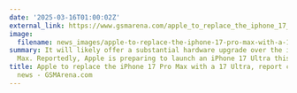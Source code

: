 ```yaml
---
date: '2025-03-16T01:00:02Z'
external_link: https://www.gsmarena.com/apple_to_replace_the_iphone_17_pro_max_with_a_17_ultra_report_claims-news-66967.php
image:
  filename: news_images/apple-to-replace-the-iphone-17-pro-max-with-a-17-ultra-report-claims---gsmarenacom-news---gsmarenacom.jpg
summary: It will likely offer a substantial hardware upgrade over the iPhone 16 Pro
  Max. Reportedly, Apple is preparing to launch an iPhone 17 Ultra this year. But...
title: Apple to replace the iPhone 17 Pro Max with a 17 Ultra, report claims - GSMArena.com
  news - GSMArena.com
---
```

